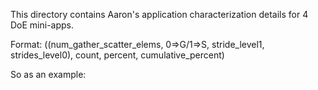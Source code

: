 This directory contains Aaron's application characterization details for 4 DoE mini-apps. 

Format: ((num_gather_scatter_elems, 0=>G/1=>S, stride_level1, strides_level0), count, percent, cumulative_percent)

So as an example: 

